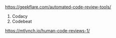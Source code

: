 https://geekflare.com/automated-code-review-tools/

1. Codacy
2. Codebeat

https://mtlynch.io/human-code-reviews-1/